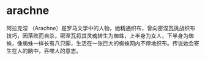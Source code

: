 # arachne
阿拉克涅 （Arachne）是罗马文学中的人物，她精通织布，曾向密涅瓦挑战织布技巧，因落败而自杀，密涅瓦将其灵魂转生为蜘蛛，上半身为女人，下半身为蜘蛛，像蜘蛛一样长有八只脚，生活在一张巨大的蜘蛛网内不停地织布。传说她会寄生在人的脑中，吞噬人的意志。
